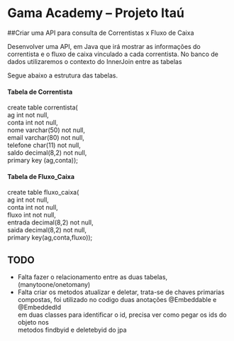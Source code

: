 # Gama Academy – Projeto Itaú

##Criar uma API para consulta de Correntistas x Fluxo de Caixa

Desenvolver uma API, em Java que irá mostrar as informações do correntista e o fluxo de caixa
vinculado a cada correntista.
No banco de dados utilizaremos o contexto do InnerJoin entre as tabelas

Segue abaixo a estrutura das tabelas.

#### Tabela de Correntista  

create table correntista( <br/>
ag int not null, <br>
conta int not null, <br>
nome varchar(50) not null, <br>
email varchar(80) not null, <br>
telefone char(11) not null, <br>
saldo decimal(8,2) not null, <br>
primary key (ag,conta)); <br>


#### Tabela de Fluxo_Caixa

create table fluxo_caixa( <br>
ag int not null, <br>
conta int not null, <br>
fluxo int not null, <br>
entrada decimal(8,2) not null, <br>
saida decimal(8,2) not null, <br>
primary key(ag,conta,fluxo));

## TODO
* Falta fazer o relacionamento entre as duas tabelas, (manytoone/onetomany) 
* Falta criar os metodos atualizar e deletar, trata-se de chaves primarias<br> 
compostas, foi utilizado no codigo duas anotações @Embeddable e @EmbeddedId <br>
em duas classes para identificar o id, precisa ver como pegar os ids do objeto nos<br>
metodos findbyid e deletebyid do jpa
